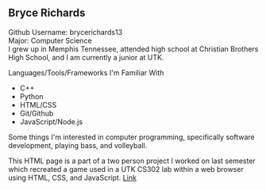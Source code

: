 ## Bryce Richards
Github Username: brycerichards13\
Major: Computer Science\
I grew up in Memphis Tennessee, attended high school at Christian Brothers High School, and I am currently a junior at UTK.

Languages/Tools/Frameworks I'm Familiar With
 - C++
 - Python
 - HTML/CSS
 - Git/Github
 - JavaScript/Node.js

Some things I'm interested in computer programming, specifically software development, playing bass, and volleyball.

This HTML page is a part of a two person project I worked on last semester which recreated a game used in a UTK CS302 lab within a web browser using HTML, CSS, and JavaScript. 
[Link](http://volweb2.utk.edu/~bricha37/)




